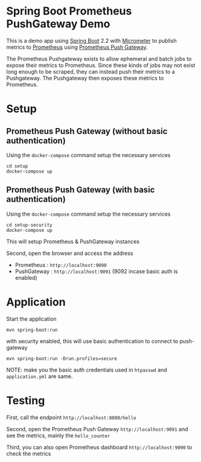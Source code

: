 # Spring Boot Prometheus PushGateway Demo

This is a demo app using [Spring Boot] 2.2 with [Micrometer] to publish metrics to [Prometheus] using [Prometheus Push Gateway].

The Prometheus Pushgateway exists to allow ephemeral and batch jobs to expose their metrics to Prometheus. Since these kinds of jobs may not exist long enough to be scraped, they can instead push their metrics to a Pushgateway. The Pushgateway then exposes these metrics to Prometheus.

# Setup

## Prometheus Push Gateway (without basic authentication)

Using the `docker-compose` command setup the necessary services 

~~~
cd setup
docker-compose up
~~~

## Prometheus Push Gateway (with basic authentication)

Using the `docker-compose` command setup the necessary services 

~~~
cd setup-security
docker-compose up
~~~

This will setup Prometheus & PushGateway instances 

Second, open the browser and access the address 
- Prometheus : `http://localhost:9090`
- PushGateway : `http://localhost:9091` (9092 incase basic auth is enabled)

# Application

Start the application

~~~
mvn spring-boot:run
~~~

with security enabled, this will use basic authentication to connect to push-gateway
~~~
mvn spring-boot:run -Drun.profiles=secure
~~~

NOTE: make you the basic auth credentials used in `htpasswd` and `application.yml` are same.

# Testing

First, call the endpoint `http://localhost:8080/hello`

Second, open the Prometheus Push Gateway `http://localhost:9091` and see the metrics, mainly the `hello_counter`

Third, you can also open Prometheus dashboard `http://localhost:9090` to check the metrics


[Spring Boot]: https://spring.io/blog/2019/10/16/spring-boot-2-2-0
[Prometheus]: https://prometheus.io
[Prometheus Push Gateway]: https://github.com/prometheus/pushgateway
[Micrometer]: https://github.com/micrometer-metrics/micrometer
